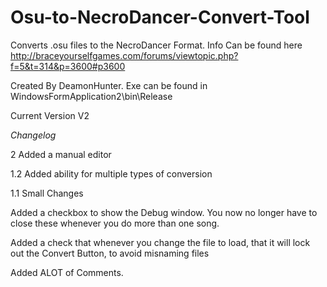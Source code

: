 Osu-to-NecroDancer-Convert-Tool
===============================

Converts .osu files to the NecroDancer Format. Info Can be found here http://braceyourselfgames.com/forums/viewtopic.php?f=5&t=314&p=3600#p3600

Created By DeamonHunter.
Exe can be found in WindowsFormApplication2\bin\Release

Current Version V2

*Changelog*

2 Added a manual editor

1.2 Added ability for multiple types of conversion

1.1 Small Changes

Added a checkbox to show the Debug window. You now no longer have to close these whenever you do more than one song.

Added a check that whenever you change the file to load, that it will lock out the Convert Button, to avoid misnaming files

Added ALOT of Comments.

